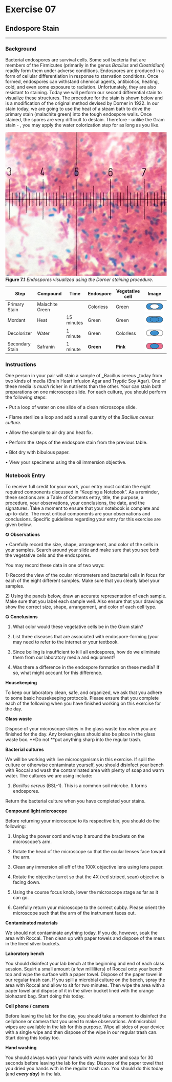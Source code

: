 # **Exercise 07**

## **Endospore Stain**

-------------

### **Background**

Bacterial endospores are survival cells. Some soil bacteria that are members of the Firmicutes \(primarily in the genus _Bacillus_ and _Clostridium_\) readily form them under adverse conditions. Endospores are produced in a form of cellular differentiation in response to starvation conditions. Once formed, endospores can withstand chemical agents, antibiotics, heating, cold, and even some exposure to radiation. Unfortunately, they are also resistant to staining. Today we will perform our second differential stain to visualize these structures. The procedure for the stain is shown below and is a modification of the original method devised by Dorner in 1922. In our stain today, we are going to use the heat of a steam bath to drive the primary stain \(malachite green\) into the tough endospore walls. Once stained, the spores are very difficult to destain. Therefore - unlike the Gram stain - , you may apply the water colorization step for as long as you like.

![Endospore stain](/assets/Endospores.jpg)
**Figure 7.1** *Endospores visualized using the Dorner staining procedure.*
<p></p>

| Step | Compound | Time | Endospore | Vegetative cell | Image |
| --- | --- | --- | --- | --- | --- |
| Primary Stain | Malachite Green |  | Colorless | Green | ![Primary stain](/assets/endospore1.png) |
| Mordant | Heat | 15 minutes | Green | Green | ![Mordant](/assets/endospore2.png) |
| Decolorizer | Water | 1 minute | Green | Colorless | ![Decolorizer](/assets/endospore3.png) |
| Secondary Stain | Safranin | 1 minute | **Green** | **Pink** | ![Secondary](/assets/endospore4.png) |

### **Instructions**

One person in your pair will stain a sample of _Bacillus cereus _today from two kinds of media \(Brain Heart Infusion Agar and Tryptic Soy Agar\). One of these media is _much_ richer in nutrients than the other. Your can stain both preparations on one microscope slide. For each culture, you should perform the following steps:

• Put a loop of water on one slide of a clean microscope slide.

• Flame sterilize a loop and add a small quantity of the _Bacillus cereus _culture_._

• Allow the sample to air dry and heat fix.

• Perform the steps of the endospore stain from the previous table.

• Blot dry with bibulous paper.

• View your specimens using the oil immersion objective.

### **Notebook Entry**

To receive full credit for your work, your entry must contain the eight required components discussed in “Keeping a Notebook”. As a reminder, these sections are: a Table of Contents entry, title, the purpose, a procedure, your observations, your conclusions, the date, and the signatures. Take a moment to ensure that your notebook is complete and up-to-date. The most critical components are your observations and conclusions. Specific guidelines regarding your entry for this exercise are given below.



✪ **Observations**

• Carefully record the size, shape, arrangement, and color of the cells in your samples. Search around your slide and make sure that you see both the vegetative cells and the endospores.

You may record these data in one of two ways:

1\) Record the view of the ocular micrometers and bacterial cells in focus for each of the eight different samples. Make sure that you clearly label your samples.

2\) Using the panels below, draw an accurate representation of each sample. Make sure that you label each sample well. Also ensure that your drawings show the correct size, shape, arrangement, and color of each cell type.







✪ **Conclusions**

1. What color would these vegetative cells be in the Gram stain?

2. List three diseases that are associated with endospore-forming \(your may need to refer to the internet or your textbook.

3. Since boiling is insufficient to kill all endospores, how do we eliminate them from our laboratory media and equipment?

4. Was there a difference in the endospore formation on these media? If so, what might account for this difference.

**Housekeeping**

To keep our laboratory clean, safe, and organized, we ask that you adhere to some basic housekeeping protocols. Please ensure that you complete each of the following when you have finished working on this exercise for the day.

**Glass waste**

Dispose of your microscope slides in the glass waste box when you are finished for the day. Any broken glass should also be place in the glass waste box. **Do not **put anything sharp into the regular trash.

**Bacterial cultures**

We will be working with live microorganisms in this exercise. If spill the culture or otherwise contaminate yourself, you should disinfect your bench with Roccal and wash the contaminated area with plenty of soap and warm water. The cultures we are using include:

1. _Bacillus cereus_ \(BSL-1\). This is a common soil microbe. It forms endospores.

Return the bacterial culture when you have completed your stains.

**Compound light microscope**

Before returning your microscope to its respective bin, you should do the following:

1. Unplug the power cord and wrap it around the brackets on the microscope’s arm.

2. Rotate the head of the microscope so that the ocular lenses face toward the arm.

3. Clean any immersion oil off of the 100X objective lens using lens paper.

4. Rotate the objective turret so that the 4X \(red striped, scan\) objective is facing down.

5. Using the course focus knob, lower the microscope stage as far as it can go.

6. Carefully return your microscope to the correct cubby. Please orient the microscope such that the arm of the instrument faces out.

**Contaminated materials**

We should not contaminate anything today. If you do, however, soak the area with Roccal. Then clean up with paper towels and dispose of the mess in the lined silver buckets.

**Laboratory bench**

You should disinfect your lab bench at the beginning and end of each class session. Squirt a small amount \(a few milliliters\) of Roccal onto your bench top and wipe the surface with a paper towel. Dispose of the paper towel in our regular trash can. If you spill a microbial culture on the bench, spray the area with Roccal and allow to sit for two minutes. Then wipe the area with a paper towel and dispose of it in the silver bucket lined with the orange biohazard bag. Start doing this today.

**Cell phone \/ camera**

Before leaving the lab for the day, you should take a moment to disinfect the cellphone or camera that you used to make observations. Antimicrobial wipes are available in the lab for this purpose. Wipe all sides of your device with a single wipe and then dispose of the wipe in our regular trash can. Start doing this today too.

**Hand washing**

You should always wash your hands with warm water and soap for 30 seconds before leaving the lab for the day. Dispose of the paper towel that you dried you hands with in the regular trash can. You should do this today \(and _**every day**_\) in the lab.

